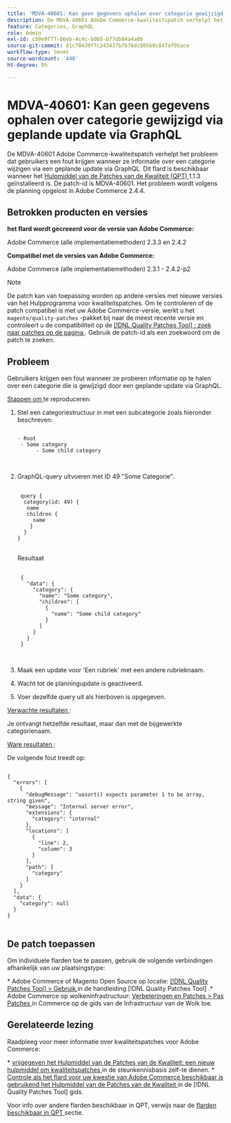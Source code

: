 ```yaml
---
title: 'MDVA-40601: Kan geen gegevens ophalen over categorie gewijzigd via geplande update via GraphQL'
description: De MDVA-40601 Adobe Commerce-kwaliteitspatch verhelpt het probleem dat gebruikers een fout krijgen wanneer ze informatie over een categorie wijzigen via een geplande update via GraphQL. Deze patch is beschikbaar wanneer [Quality Patches Tool (QPT)] (https://experienceleague.adobe.com/nl/docs/commerce-knowledge-base/kb/announcements/commerce-announcements/magento-quality-patches-released-new-tool-to-self-serve-quality-patches) 1.1.3 is geïnstalleerd. De patch-id is MDVA-40601. Het probleem wordt volgens de planning opgelost in Adobe Commerce 2.4.4.
feature: Categories, GraphQL
role: Admin
exl-id: c50e9f77-66eb-4c4c-b0b5-b77db84a4a0b
source-git-commit: 81c78439f7c243437b7b76dc80560c847af95ace
workflow-type: tm+mt
source-wordcount: '440'
ht-degree: 0%

---
```


# MDVA-40601: Kan geen gegevens ophalen over categorie gewijzigd via geplande update via GraphQL

De MDVA-40601 Adobe Commerce-kwaliteitspatch verhelpt het probleem dat gebruikers een fout krijgen wanneer ze informatie over een categorie wijzigen via een geplande update via GraphQL. Dit flard is beschikbaar wanneer het [ Hulpmiddel van de Patches van de Kwaliteit (QPT) ](https://experienceleague.adobe.com/nl/docs/commerce-knowledge-base/kb/announcements/commerce-announcements/magento-quality-patches-released-new-tool-to-self-serve-quality-patches) 1.1.3 geïnstalleerd is. De patch-id is MDVA-40601. Het probleem wordt volgens de planning opgelost in Adobe Commerce 2.4.4.

## Betrokken producten en versies

**het flard wordt gecreeerd voor de versie van Adobe Commerce:**

Adobe Commerce (alle implementatiemethoden) 2.3.3 en 2.4.2

**Compatibel met de versies van Adobe Commerce:**

Adobe Commerce (alle implementatiemethoden) 2.3.1 - 2.4.2-p2

>[!NOTE]
>
>De patch kan van toepassing worden op andere versies met nieuwe versies van het Hulpprogramma voor kwaliteitspatches. Om te controleren of de patch compatibel is met uw Adobe Commerce-versie, werkt u het `magento/quality-patches` -pakket bij naar de meest recente versie en controleert u de compatibiliteit op de [[!DNL Quality Patches Tool] : zoek naar patches op de pagina ](https://experienceleague.adobe.com/nl/docs/commerce-knowledge-base/kb/announcements/commerce-announcements/magento-quality-patches-released-new-tool-to-self-serve-quality-patches) . Gebruik de patch-id als een zoekwoord om de patch te zoeken.

## Probleem

Gebruikers krijgen een fout wanneer ze proberen informatie op te halen over een categorie die is gewijzigd door een geplande update via GraphQL.

<u> Stappen om </u> te reproduceren:

1. Stel een categoriestructuur in met een subcategorie zoals hieronder beschreven:

   <pre>
   <code class="language-graphql">
   - Root
    - Some category
         - Some child category

   </code>
   </pre>

1. GraphQL-query uitvoeren met ID 49 &quot;Some Categorie&quot;.

   <pre>
    <code class="language-graphql">
    query &lbrace;
     category(id: 49) &lbrace;
      name
      children &lbrace;
        name
       &rbrace;
     &rbrace;
   &rbrace;
   </code>
   </pre>

   Resultaat

   <pre>
    <code class="language-graphql">
    &lbrace;
      "data": &lbrace;
        "category": &lbrace;
          "name": "Some category",
          "children": &lbrack;
            &lbrace;
              "name": "Some child category"
            &rbrace;
          &rbrack;
        &rbrace;
      &rbrace;
    &rbrace;
    </code>
    </pre>

1. Maak een update voor &#39;Een rubriek&#39; met een andere rubrieknaam.
1. Wacht tot de planningupdate is geactiveerd.
1. Voer dezelfde query uit als hierboven is opgegeven.

<u> Verwachte resultaten </u>:

Je ontvangt hetzelfde resultaat, maar dan met de bijgewerkte categorienaam.

<u> Ware resultaten </u>:

De volgende fout treedt op:

<pre>
<code class="language-graphql">
&lbrace;
  "errors": &lbrack;
    &lbrace;
      "debugMessage": "uasort() expects parameter 1 to be array, string given",
      "message": "Internal server error",
      "extensions": &lbrace;
        "category": "internal"
      &rbrace;,
      "locations": &lbrack;
        &lbrace;
          "line": 2,
          "column": 3
        &rbrace;
      &rbrack;,
      "path": &lbrack;
        "category"
      &rbrack;
    &rbrace;
  &rbrack;,
  "data": &lbrace;
    "category": null
  &rbrace;
&rbrace;
</code>
</pre>

## De patch toepassen

Om individuele flarden toe te passen, gebruik de volgende verbindingen afhankelijk van uw plaatsingstype:

&#x200B;* Adobe Commerce of Magento Open Source op locatie: [[!DNL Quality Patches Tool]  > Gebruik ](/help/tools/quality-patches-tool/usage.md) in de handleiding [!DNL Quality Patches Tool] .
&#x200B;* Adobe Commerce op wolkeninfrastructuur: [ Verbeteringen en Patches > Pas Patches ](https://experienceleague.adobe.com/docs/commerce-cloud-service/user-guide/develop/upgrade/apply-patches.html?lang=nl-NL) in Commerce op de gids van de Infrastructuur van de Wolk toe.

## Gerelateerde lezing

Raadpleeg voor meer informatie over kwaliteitspatches voor Adobe Commerce:

&#x200B;* [ vrijgegeven het Hulpmiddel van de Patches van de Kwaliteit: een nieuw hulpmiddel om kwaliteitspatches ](https://experienceleague.adobe.com/nl/docs/commerce-knowledge-base/kb/announcements/commerce-announcements/magento-quality-patches-released-new-tool-to-self-serve-quality-patches) in de steunkennisbasis zelf-te dienen.
&#x200B;* [ Controle als het flard voor uw kwestie van Adobe Commerce beschikbaar is gebruikend het Hulpmiddel van de Patches van de Kwaliteit ](/help/tools/quality-patches-tool/patches-available-in-qpt/check-patch-for-magento-issue-with-magento-quality-patches.md) in de [!DNL Quality Patches Tool] gids.

Voor info over andere flarden beschikbaar in QPT, verwijs naar de [ flarden beschikbaar in QPT ](https://experienceleague.adobe.com/tools/commerce-quality-patches/index.html?lang=nl-NL) sectie.
